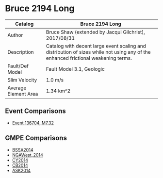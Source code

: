 # Bruce 2194 Long
| Catalog | Bruce 2194 Long |
|-----|-----|
| Author | Bruce Shaw (extended by Jacqui Gilchrist), 2017/08/31 |
| Description | Catalog with decent large event scaling and distribution of sizes while not using any of the enhanced frictional weakening terms. |
| Fault/Def Model | Fault Model 3.1, Geologic |
| Slim Velocity | 1.0 m/s |
| Average Element Area | 1.34 km^2 |

## Event Comparisons
* [Event 136704, M7.32](event_136704/)

## GMPE Comparisons
* [BSSA2014](gmpe_bbp_comparisons_BSSA2014/)
* [NGAWest_2014](gmpe_bbp_comparisons_NGAWest_2014/)
* [CY2014](gmpe_bbp_comparisons_CY2014/)
* [CB2014](gmpe_bbp_comparisons_CB2014/)
* [ASK2014](gmpe_bbp_comparisons_ASK2014/)
